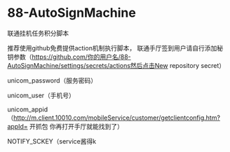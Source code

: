 # 88-AutoSignMachine

 联通挂机任务积分脚本
 
推荐使用github免费提供action机制执行脚本， 联通手厅签到用户请自行添加秘钥参数（https://github.com/你的用户名/88-AutoSignMachine/settings/secrets/actions然后点击New repository secret）

unicom_password（服务密码）

unicom_user（手机号）

unicom_appid（http://m.client.10010.com/mobileService/customer/getclientconfig.htm?appId=  开抓包 你再打开手厅就能找到了）

NOTIFY_SCKEY（service酱得k
